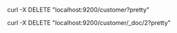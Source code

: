 curl -X DELETE "localhost:9200/customer?pretty"

curl -X DELETE "localhost:9200/customer/_doc/2?pretty"
